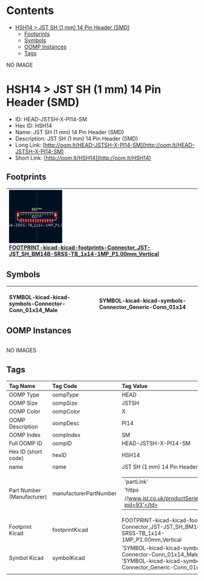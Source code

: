 



Contents
========

* [HSH14 > JST SH (1 mm) 14 Pin Header (SMD)](#hsh14--jst-sh-1-mm-14-pin-header-smd)
	* [Footprints](#footprints)
	* [Symbols](#symbols)
	* [OOMP Instances](#oomp-instances)
	* [Tags](#tags)
  
NO IMAGE  
# HSH14 > JST SH (1 mm) 14 Pin Header (SMD)

- ID: HEAD-JSTSH-X-PI14-SM
- Hex ID: HSH14
- Name: JST SH (1 mm) 14 Pin Header (SMD)
- Description: JST SH (1 mm) 14 Pin Header (SMD)
- Long Link: [http://oom.lt/HEAD-JSTSH-X-PI14-SM](http://oom.lt/HEAD-JSTSH-X-PI14-SM)
- Short Link: [http://oom.lt/HSH14](http://oom.lt/HSH14)

## Footprints
  

|[![](https://raw.githubusercontent.com/oomlout/oomlout_OOMP_eda_V2/main/FOOTPRINT/kicad/kicad-footprints/Connector_JST/JST_SH_BM14B-SRSS-TB_1x14-1MP_P1.00mm_Vertical/image_140.png)<br>FOOTPRINT-kicad-kicad-footprints-Connector_JST-JST_SH_BM14B-SRSS-TB_1x14-1MP_P1.00mm_Vertical](https://github.com/oomlout/oomlout_OOMP_eda_V2/tree/main/FOOTPRINT/kicad/kicad-footprints/Connector_JST/JST_SH_BM14B-SRSS-TB_1x14-1MP_P1.00mm_Vertical/)|||
| :--- | :--- | :--- |

## Symbols
  

|![]()<br>SYMBOL-kicad-kicad-symbols-Connector-Conn_01x14_Male|![]()<br>SYMBOL-kicad-kicad-symbols-Connector_Generic-Conn_01x14||
| :--- | :--- | :--- |

## OOMP Instances
  

||||
| :--- | :--- | :--- |
  
NO IMAGES  
## Tags
  

|Tag Name|Tag Code|Tag Value|
| :--- | :--- | :--- |
|OOMP Type|oompType|HEAD|
|OOMP Size|oompSize|JSTSH|
|OOMP Color|oompColor|X|
|OOMP Description|oompDesc|PI14|
|OOMP Index|oompIndex|SM|
|Full OOMP ID|oompID|HEAD-JSTSH-X-PI14-SM|
|Hex ID (short code)|hexID|HSH14|
|name|name|JST SH (1 mm) 14 Pin Header (SMD)|
|Part Number (Manufacturer)|manufacturerPartNumber|<table><tr><td>'partLink'</td></tr><tr><td> 'https</td></tr><tr><td>//www.jst.co.uk/productSeries.php?pid=93'</td></tr></table>|
|Footprint Kicad|footprintKicad|FOOTPRINT-kicad-kicad-footprints-Connector_JST-JST_SH_BM14B-SRSS-TB_1x14-1MP_P1.00mm_Vertical|
|Symbol Kicad|symbolKicad|'SYMBOL-kicad-kicad-symbols-Connector-Conn_01x14_Male', 'SYMBOL-kicad-kicad-symbols-Connector_Generic-Conn_01x14'|
||||
